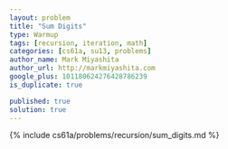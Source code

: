 ```yaml
---
layout: problem
title: "Sum Digits"
type: Warmup
tags: [recursion, iteration, math]
categories: [cs61a, su13, problems]
author_name: Mark Miyashita
author_url: http://markmiyashita.com
google_plus: 101180624276428786239
is_duplicate: true

published: true
solution: true
---
```


{% include cs61a/problems/recursion/sum_digits.md %}
